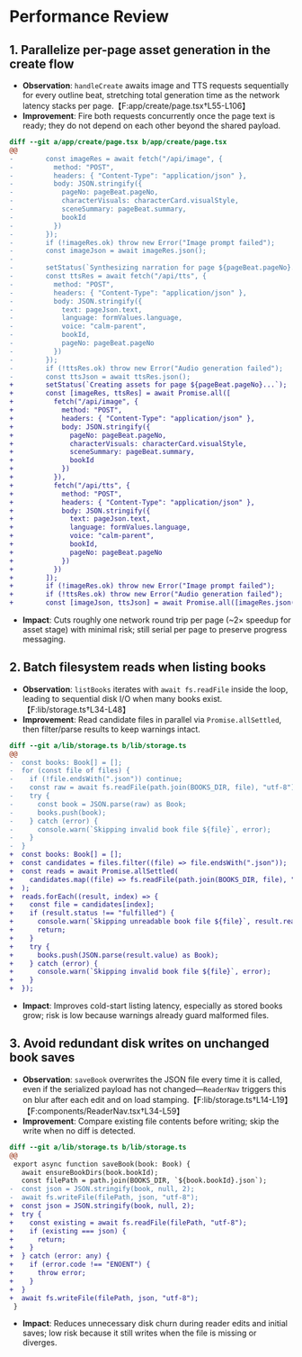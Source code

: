 # Performance Review

## 1. Parallelize per-page asset generation in the create flow
- **Observation**: `handleCreate` awaits image and TTS requests sequentially for every outline beat, stretching total generation time as the network latency stacks per page.【F:app/create/page.tsx†L55-L106】
- **Improvement**: Fire both requests concurrently once the page text is ready; they do not depend on each other beyond the shared payload.
```diff
diff --git a/app/create/page.tsx b/app/create/page.tsx
@@
-        const imageRes = await fetch("/api/image", {
-          method: "POST",
-          headers: { "Content-Type": "application/json" },
-          body: JSON.stringify({
-            pageNo: pageBeat.pageNo,
-            characterVisuals: characterCard.visualStyle,
-            sceneSummary: pageBeat.summary,
-            bookId
-          })
-        });
-        if (!imageRes.ok) throw new Error("Image prompt failed");
-        const imageJson = await imageRes.json();
-
-        setStatus(`Synthesizing narration for page ${pageBeat.pageNo}...`);
-        const ttsRes = await fetch("/api/tts", {
-          method: "POST",
-          headers: { "Content-Type": "application/json" },
-          body: JSON.stringify({
-            text: pageJson.text,
-            language: formValues.language,
-            voice: "calm-parent",
-            bookId,
-            pageNo: pageBeat.pageNo
-          })
-        });
-        if (!ttsRes.ok) throw new Error("Audio generation failed");
-        const ttsJson = await ttsRes.json();
+        setStatus(`Creating assets for page ${pageBeat.pageNo}...`);
+        const [imageRes, ttsRes] = await Promise.all([
+          fetch("/api/image", {
+            method: "POST",
+            headers: { "Content-Type": "application/json" },
+            body: JSON.stringify({
+              pageNo: pageBeat.pageNo,
+              characterVisuals: characterCard.visualStyle,
+              sceneSummary: pageBeat.summary,
+              bookId
+            })
+          }),
+          fetch("/api/tts", {
+            method: "POST",
+            headers: { "Content-Type": "application/json" },
+            body: JSON.stringify({
+              text: pageJson.text,
+              language: formValues.language,
+              voice: "calm-parent",
+              bookId,
+              pageNo: pageBeat.pageNo
+            })
+          })
+        ]);
+        if (!imageRes.ok) throw new Error("Image prompt failed");
+        if (!ttsRes.ok) throw new Error("Audio generation failed");
+        const [imageJson, ttsJson] = await Promise.all([imageRes.json(), ttsRes.json()]);
```
- **Impact**: Cuts roughly one network round trip per page (~2× speedup for asset stage) with minimal risk; still serial per page to preserve progress messaging.

## 2. Batch filesystem reads when listing books
- **Observation**: `listBooks` iterates with `await fs.readFile` inside the loop, leading to sequential disk I/O when many books exist.【F:lib/storage.ts†L34-L48】
- **Improvement**: Read candidate files in parallel via `Promise.allSettled`, then filter/parse results to keep warnings intact.
```diff
diff --git a/lib/storage.ts b/lib/storage.ts
@@
-  const books: Book[] = [];
-  for (const file of files) {
-    if (!file.endsWith(".json")) continue;
-    const raw = await fs.readFile(path.join(BOOKS_DIR, file), "utf-8");
-    try {
-      const book = JSON.parse(raw) as Book;
-      books.push(book);
-    } catch (error) {
-      console.warn(`Skipping invalid book file ${file}`, error);
-    }
-  }
+  const books: Book[] = [];
+  const candidates = files.filter((file) => file.endsWith(".json"));
+  const reads = await Promise.allSettled(
+    candidates.map((file) => fs.readFile(path.join(BOOKS_DIR, file), "utf-8"))
+  );
+  reads.forEach((result, index) => {
+    const file = candidates[index];
+    if (result.status !== "fulfilled") {
+      console.warn(`Skipping unreadable book file ${file}`, result.reason);
+      return;
+    }
+    try {
+      books.push(JSON.parse(result.value) as Book);
+    } catch (error) {
+      console.warn(`Skipping invalid book file ${file}`, error);
+    }
+  });
```
- **Impact**: Improves cold-start listing latency, especially as stored books grow; risk is low because warnings already guard malformed files.

## 3. Avoid redundant disk writes on unchanged book saves
- **Observation**: `saveBook` overwrites the JSON file every time it is called, even if the serialized payload has not changed—`ReaderNav` triggers this on blur after each edit and on load stamping.【F:lib/storage.ts†L14-L19】【F:components/ReaderNav.tsx†L34-L59】
- **Improvement**: Compare existing file contents before writing; skip the write when no diff is detected.
```diff
diff --git a/lib/storage.ts b/lib/storage.ts
@@
 export async function saveBook(book: Book) {
   await ensureBookDirs(book.bookId);
   const filePath = path.join(BOOKS_DIR, `${book.bookId}.json`);
-  const json = JSON.stringify(book, null, 2);
-  await fs.writeFile(filePath, json, "utf-8");
+  const json = JSON.stringify(book, null, 2);
+  try {
+    const existing = await fs.readFile(filePath, "utf-8");
+    if (existing === json) {
+      return;
+    }
+  } catch (error: any) {
+    if (error.code !== "ENOENT") {
+      throw error;
+    }
+  }
+  await fs.writeFile(filePath, json, "utf-8");
 }
```
- **Impact**: Reduces unnecessary disk churn during reader edits and initial saves; low risk because it still writes when the file is missing or diverges.
